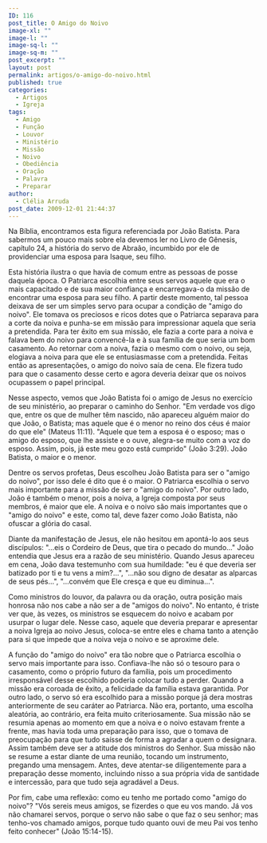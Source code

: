 ```yaml
---
ID: 116
post_title: O Amigo do Noivo
image-xl: ""
image-l: ""
image-sq-l: ""
image-sq-m: ""
post_excerpt: ""
layout: post
permalink: artigos/o-amigo-do-noivo.html
published: true
categories:
  - Artigos
  - Igreja
tags:
  - Amigo
  - Função
  - Louvor
  - Ministério
  - Missão
  - Noivo
  - Obediência
  - Oração
  - Palavra
  - Preparar
author:
  - Clélia Arruda
post_date: 2009-12-01 21:44:37
---
```

Na Bíblia, encontramos esta figura referenciada por João Batista. Para sabermos um pouco mais sobre ela devemos ler no Livro de Gênesis, capítulo 24, a história do servo de Abraão, incumbido por ele de providenciar uma esposa para Isaque, seu filho.

Esta história ilustra o que havia de comum entre as pessoas de posse daquela época. O Patriarca escolhia entre seus servos aquele que era o mais capacitado e de sua maior confiança e encarregava-o da missão de encontrar uma esposa para seu filho. A partir deste momento, tal pessoa deixava de ser um simples servo para ocupar a condição de "amigo do noivo". Ele tomava os preciosos e ricos dotes que o Patriarca separava para a corte da noiva e punha-se em missão para impressionar aquela que seria a pretendida. Para ter êxito em sua missão, ele fazia a corte para a noiva e falava bem do noivo para convencê-la e à sua família de que seria um bom casamento. Ao retornar com a noiva, fazia o mesmo com o noivo, ou seja, elogiava a noiva para que ele se entusiasmasse com a pretendida. Feitas então as apresentações, o amigo do noivo saía de cena. Ele fizera tudo para que o casamento desse certo e agora deveria deixar que os noivos ocupassem o papel principal.

Nesse aspecto, vemos que João Batista foi o amigo de Jesus no exercício de seu ministério, ao preparar o caminho do Senhor. "Em verdade vos digo que, entre os que de mulher têm nascido, não apareceu alguém maior do que João, o Batista; mas aquele que é o menor no reino dos céus é maior do que ele" (Mateus 11:11). "Aquele que tem a esposa é o esposo; mas o amigo do esposo, que lhe assiste e o ouve, alegra-se muito com a voz do esposo. Assim, pois, já este meu gozo está cumprido" (João 3:29). João Batista, o maior e o menor.

Dentre os servos profetas, Deus escolheu João Batista para ser o "amigo do noivo", por isso dele é dito que é o maior. O Patriarca escolhia o servo mais importante para a missão de ser o "amigo do noivo". Por outro lado, João é também o menor, pois a noiva, a Igreja composta por seus membros, é maior que ele. A noiva e o noivo são mais importantes que o "amigo do noivo" e este, como tal, deve fazer como João Batista, não ofuscar a glória do casal.

Diante da manifestação de Jesus, ele não hesitou em apontá-lo aos seus discípulos: "...eis o Cordeiro de Deus, que tira o pecado do mundo..." João entendia que Jesus era a razão de seu ministério. Quando Jesus apareceu em cena, João dava testemunho com sua humildade: "eu é que deveria ser batizado por ti e tu vens a mim?...", "...não sou digno de desatar as alparcas de seus pés...", "...convém que Ele cresça e que eu diminua...".

Como ministros do louvor, da palavra ou da oração, outra posição mais honrosa não nos cabe a não ser a de "amigos do noivo". No entanto, é triste ver que, às vezes, os ministros se esquecem do noivo e acabam por usurpar o lugar dele. Nesse caso, aquele que deveria preparar e apresentar a noiva Igreja ao noivo Jesus, coloca-se entre eles e chama tanto a atenção para si que impede que a noiva veja o noivo e se aproxime dele.

A função do "amigo do noivo" era tão nobre que o Patriarca escolhia o servo mais importante para isso. Confiava-lhe não só o tesouro para o casamento, como o próprio futuro da família, pois um procedimento irresponsável desse escolhido poderia colocar tudo a perder. Quando a missão era coroada de êxito, a felicidade da família estava garantida. Por outro lado, o servo só era escolhido para a missão porque já dera mostras anteriormente de seu caráter ao Patriarca. Não era, portanto, uma escolha aleatória, ao contrário, era feita muito criteriosamente. Sua missão não se resumia apenas ao momento em que a noiva e o noivo estavam frente a frente, mas havia toda uma preparação para isso, que o tomava de preocupação para que tudo saísse de forma a agradar a quem o designara. Assim também deve ser a atitude dos ministros do Senhor. Sua missão não se resume a estar diante de uma reunião, tocando um instrumento, pregando uma mensagem. Antes, deve atentar-se diligentemente para a preparação desse momento, incluindo nisso a sua própria vida de santidade e intercessão, para que tudo seja agradável a Deus.

Por fim, cabe uma reflexão: como eu tenho me portado como "amigo do noivo"? "Vós sereis meus amigos, se fizerdes o que eu vos mando. Já vos não chamarei servos, porque o servo não sabe o que faz o seu senhor; mas tenho-vos chamado amigos, porque tudo quanto ouvi de meu Pai vos tenho feito conhecer" (João 15:14-15).